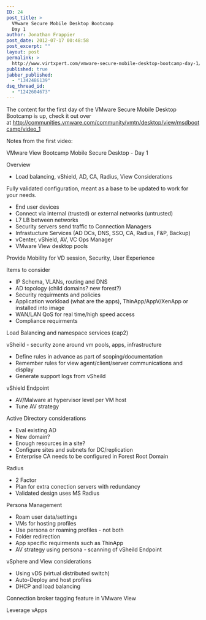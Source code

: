 ```yaml
---
ID: 24
post_title: >
  VMware Secure Mobile Desktop Bootcamp
  Day 1
author: Jonathan Frappier
post_date: 2012-07-17 00:48:58
post_excerpt: ""
layout: post
permalink: >
  http://www.virtxpert.com/vmware-secure-mobile-desktop-bootcamp-day-1/
published: true
jabber_published:
  - "1342486139"
dsq_thread_id:
  - "1242604673"
---
```

The content for the first day of the VMware Secure Mobile Desktop Bootcamp is up, check it out over at <a href="http://communities.vmware.com/community/vmtn/desktop/view/msdbootcamp/video_1">http://communities.vmware.com/community/vmtn/desktop/view/msdbootcamp/video_1</a>

Notes from the first video:

VMware View Bootcamp Mobile Secure Desktop - Day 1

Overview
- Load balancing, vShield, AD, CA, Radius, View Considerations

Fully validated configuration, meant as a base to be updated to work for your needs.
- End user devices
- Connect via internal (trusted) or external networks (untrusted)
- L7 LB between networks
- Security servers send traffic to Connection Managers
- Infrastucture Services (AD DCs, DNS, SSO, CA, Radius, F&amp;P, Backup)
- vCenter, vShield, AV, VC Ops Manager
- VMware View desktop pools

Provide Mobility for VD session, Security, User Experience

<!--more-->

Items to consider
- IP Schema, VLANs, routing and DNS
- AD topology (child domains? new forest?)
- Security requirments and policies
- Application workload (what are the apps), ThinApp/AppV/XenApp or installed into image
- WAN/LAN QoS for real time/high speed access
- Compliance requirments

Load Balancing and namespace services (cap2)

vSheild - security zone around vm pools, apps, infrastructure
- Define rules in advance as part of scoping/documentation
- Remember rules for view agent/client/server communications and display
- Generate support logs from vSheild

vShield Endpoint
- AV/Malware at hypervisor level per VM host
- Tune AV strategy

Active Directory considerations
- Eval existing AD
- New domain?
- Enough resources in a site?
- Configure sites and subnets for DC/replication
- Enterprise CA needs to be configured in Forest Root Domain

Radius
- 2 Factor
- Plan for extra conection servers with redundancy
- Validated design uses MS Radius

Persona Management
- Roam user data/settings
- VMs for hosting profiles
- Use persona or roaming profiles - not both
- Folder redirection
- App specific requirments such as ThinApp
- AV strategy using persona - scanning of vSheild Endpoint

vSphere and View considerations
- Using vDS (virtual distributed switch)
- Auto-Deploy and host profiles
- DHCP and load balancing

Connection broker tagging feature in VMware View

Leverage vApps